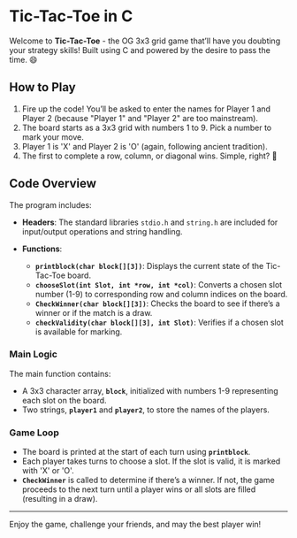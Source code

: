 # Tic-Tac-Toe in C

Welcome to **Tic-Tac-Toe** - the OG 3x3 grid game that’ll have you doubting your strategy skills! Built using C and powered by the desire to pass the time. 😄

## How to Play

1. Fire up the code! You’ll be asked to enter the names for Player 1 and Player 2 (because "Player 1" and "Player 2" are too mainstream).
2. The board starts as a 3x3 grid with numbers 1 to 9. Pick a number to mark your move.
3. Player 1 is 'X' and Player 2 is 'O' (again, following ancient tradition).
4. The first to complete a row, column, or diagonal wins. Simple, right? 🎉

## Code Overview

The program includes:

- **Headers**: The standard libraries `stdio.h` and `string.h` are included for input/output operations and string handling.

- **Functions**:
  - **`printblock(char block[][3])`**: Displays the current state of the Tic-Tac-Toe board.
  - **`chooseSlot(int Slot, int *row, int *col)`**: Converts a chosen slot number (1-9) to corresponding row and column indices on the board.
  - **`CheckWinner(char block[][3])`**: Checks the board to see if there’s a winner or if the match is a draw.
  - **`checkValidity(char block[][3], int Slot)`**: Verifies if a chosen slot is available for marking.

### Main Logic

The main function contains:

- A 3x3 character array, **`block`**, initialized with numbers 1-9 representing each slot on the board.
- Two strings, **`player1`** and **`player2`**, to store the names of the players.

### Game Loop

- The board is printed at the start of each turn using **`printblock`**.
- Each player takes turns to choose a slot. If the slot is valid, it is marked with 'X' or 'O'.
- **`CheckWinner`** is called to determine if there’s a winner. If not, the game proceeds to the next turn until a player wins or all slots are filled (resulting in a draw).

---

Enjoy the game, challenge your friends, and may the best player win!
